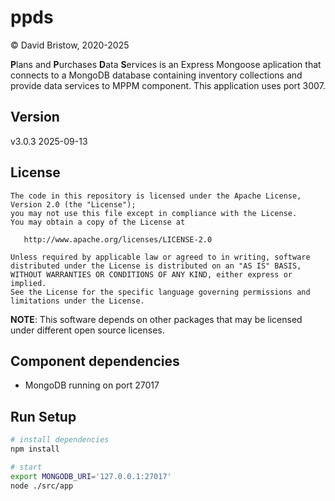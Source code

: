 # ppds

&copy; David Bristow, 2020-2025

**P**lans and **P**urchases **D**ata **S**ervices is an Express Mongoose aplication that connects to a MongoDB database containing inventory collections and provide data services to MPPM component. This application uses port 3007.

## Version
v3.0.3 2025-09-13


## License

    The code in this repository is licensed under the Apache License, Version 2.0 (the "License");
    you may not use this file except in compliance with the License.
    You may obtain a copy of the License at

       http://www.apache.org/licenses/LICENSE-2.0

    Unless required by applicable law or agreed to in writing, software
    distributed under the License is distributed on an "AS IS" BASIS,
    WITHOUT WARRANTIES OR CONDITIONS OF ANY KIND, either express or implied.
    See the License for the specific language governing permissions and
    limitations under the License.

**NOTE**: This software depends on other packages that may be licensed under different open source licenses.

## Component dependencies

* MongoDB running on port 27017

## Run Setup

``` bash
# install dependencies
npm install

# start
export MONGODB_URI='127.0.0.1:27017'
node ./src/app
```

